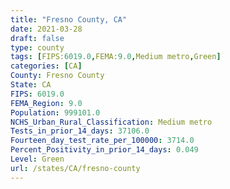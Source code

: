 ```yaml
---
title: "Fresno County, CA"
date: 2021-03-28
draft: false
type: county
tags: [FIPS:6019.0,FEMA:9.0,Medium metro,Green]
categories: [CA]
County: Fresno County
State: CA
FIPS: 6019.0
FEMA_Region: 9.0
Population: 999101.0
NCHS_Urban_Rural_Classification: Medium metro
Tests_in_prior_14_days: 37106.0
Fourteen_day_test_rate_per_100000: 3714.0
Percent_Positivity_in_prior_14_days: 0.049
Level: Green
url: /states/CA/fresno-county
---
```



